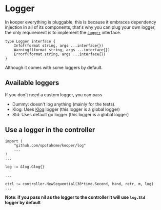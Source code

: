 # Logger

In kooper everything is pluggable, this is because it embraces dependency injection in all of its components, that's why you can plug your own logger, the only requirement is to implement the [`Logger`][logger-interface] interface.

```golang
type Logger interface {
    Infof(format string, args ...interface{})
    Warningf(format string, args ...interface{})
    Errorf(format string, args ...interface{})
}
```

Although it comes with some loggers by default.

## Available loggers

If you don't need a custom logger, you can pass

* Dummy: doesn't log anything (mainly for the tests).
* Klog: Uses [Klog][klog] logger (this logger is a global logger)
* Std: Uses default go logger (this logger is a global logger)

## Use a logger in the controller

```golang
import (
    "github.com/spotahome/kooper/log"
    ...
)
...

log := &log.Glog{}

...

ctrl := controller.NewSequential(30*time.Second, hand, retr, m, log)
...
```

**Note: if you pass nil as the logger to the controller it will use `log.Std` logger by default**


[logger-interface]: https://github.com/spotahome/kooper/blob/master/log/log.go
[klog]: https://github.com/kubernetes/klog
